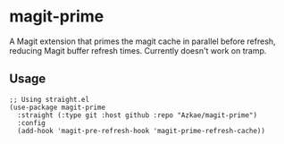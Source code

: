 # magit-prime

A Magit extension that primes the magit cache in parallel before refresh, reducing Magit buffer refresh times. 
Currently doesn't work on tramp.

## Usage

```elisp
;; Using straight.el
(use-package magit-prime
  :straight (:type git :host github :repo "Azkae/magit-prime")
  :config
  (add-hook 'magit-pre-refresh-hook 'magit-prime-refresh-cache))
```
